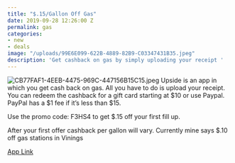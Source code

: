```yaml
---
title: "$.15/Gallon Off Gas"
date: 2019-09-28 12:26:00 Z
permalink: gas
categories:
- new
- deals
image: "/uploads/99E6E099-622B-4889-82B9-C03347431B35.jpeg"
description: 'Get cashback on gas by simply uploading your receipt '
---
```


![CB77FAF1-4EEB-4475-969C-447156B15C15.jpeg](/uploads/CB77FAF1-4EEB-4475-969C-447156B15C15.jpeg)
Upside is an app in which you get cash back on gas. All you have to do is upload your receipt. You can redeem the cashback for a gift card starting at $10 or use Paypal. PayPal has a $1 fee if it’s less than $15. 

Use the promo code: F3HS4 to get $.15 off your first fill up. 

After your first offer cashback per gallon will vary. Currently mine says $.10 off gas stations in Vinings 

[App Link](https://upside.app.link/F3HS4)